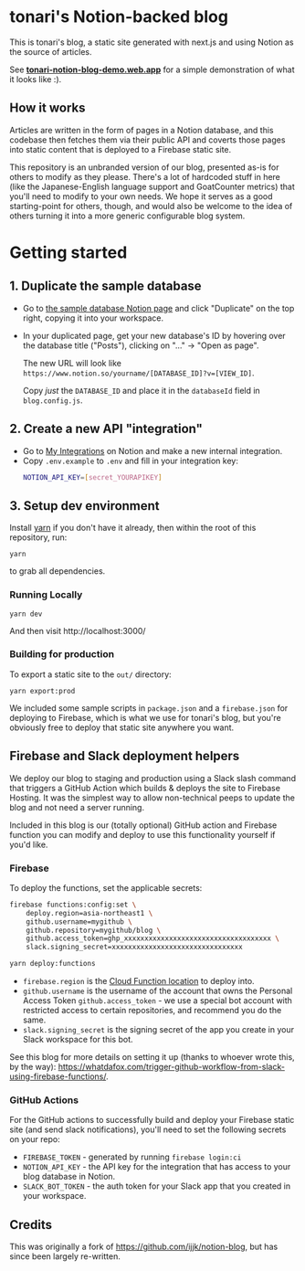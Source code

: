 # tonari's Notion-backed blog

This is tonari's blog, a static site generated with next.js and using Notion as the source of articles.

See [**tonari-notion-blog-demo.web.app**](https://tonari-notion-blog-demo.web.app/) for a simple demonstration of what it looks like :).

## How it works

Articles are written in the form of pages in a Notion database, and this codebase then fetches them via their public API and coverts those pages into static content that is deployed to a Firebase static site.

This repository is an unbranded version of our blog, presented as-is for others to modify as they please. There's a lot of hardcoded stuff in here (like the Japanese-English language support and GoatCounter metrics) that you'll need to modify to your own needs. We hope it serves as a good starting-point for others, though, and would also be welcome to the idea of others turning it into a more generic configurable blog system.

# Getting started

## 1. Duplicate the sample database

* Go to [the sample database Notion page](https://jakebot.notion.site/jakebot/Blog-Example-92b8d335abda424eb5baf96e4a5208a4) and click "Duplicate" on the top right, copying it into your workspace.
* In your duplicated page, get your new database's ID by hovering over the database title ("Posts"), clicking on "..." -> "Open as page".

    The new URL will look like `https://www.notion.so/yourname/[DATABASE_ID]?v=[VIEW_ID]`.

    Copy *just* the `DATABASE_ID` and place it in the `databaseId` field in `blog.config.js`.

## 2. Create a new API "integration"

* Go to [My Integrations](https://www.notion.so/my-integrations) on Notion and make a new internal integration.
* Copy `.env.example` to `.env` and fill in your integration key:
    ```bash
    NOTION_API_KEY=[secret_YOURAPIKEY]
    ```

## 3. Setup dev environment

Install [yarn](https://yarnpkg.com/) if you don't have it already, then within the root of this repository, run:
```
yarn
```
to grab all dependencies.

### Running Locally

```
yarn dev
```

And then visit http://localhost:3000/

### Building for production

To export a static site to the `out/` directory:
```
yarn export:prod
```

We included some sample scripts in `package.json` and a `firebase.json` for deploying to Firebase, which is what we use for tonari's blog, but you're obviously free to deploy that static site anywhere you want.

## Firebase and Slack deployment helpers

We deploy our blog to staging and production using a Slack slash command that triggers a GitHub Action which builds & deploys the site to Firebase Hosting. It was the simplest way to allow non-technical peeps to update the blog and not need a server running.

Included in this blog is our (totally optional) GitHub action and Firebase function you can modify and deploy to use this functionality yourself if you'd like.

### Firebase
To deploy the functions, set the applicable secrets:

```bash
firebase functions:config:set \
    deploy.region=asia-northeast1 \
    github.username=mygithub \
    github.repository=mygithub/blog \
    github.access_token=ghp_xxxxxxxxxxxxxxxxxxxxxxxxxxxxxxxxxxxx \
    slack.signing_secret=xxxxxxxxxxxxxxxxxxxxxxxxxxxxxxxx

yarn deploy:functions
```

* `firebase.region` is the [Cloud Function location](https://firebase.google.com/docs/functions/locations) to deploy into.
* `github.username` is the username of the account that owns the Personal Access Token `github.access_token` - we use a special bot account with restricted access to certain repositories, and recommend you do the same.
* `slack.signing_secret` is the signing secret of the app you create in your Slack workspace for this bot.

See this blog for more details on setting it up (thanks to whoever wrote this, by the way): https://whatdafox.com/trigger-github-workflow-from-slack-using-firebase-functions/.

### GitHub Actions

For the GitHub actions to successfully build and deploy your Firebase static site (and send slack notifications), you'll need to set the following secrets on your repo:

* `FIREBASE_TOKEN` - generated by running `firebase login:ci`
* `NOTION_API_KEY` - the API key for the integration that has access to your blog database in Notion.
* `SLACK_BOT_TOKEN` - the auth token for your Slack app that you created in your workspace.

## Credits

This was originally a fork of https://github.com/ijjk/notion-blog, but has since been largely re-written.
